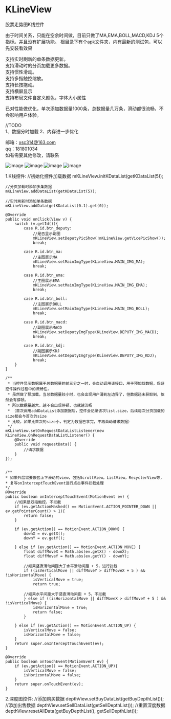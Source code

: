 # KLineView
股票走势图K线控件

由于时间关系，只能在空余时间做，目前只做了MA,EMA,BOLL,MACD,KDJ 5个指标。并且没有扩展功能。
根目录下有个apk文件夹，内有最新的测试包，可以先安装看效果

支持实时刷新的单条数据更新。          
支持滑动时的分页加载更多数据。     
支持惯性滑动。         
支持多指触控缩放。       
支持长按拖动。         
支持横屏显示         
支持布局文件自定义颜色，字体大小属性

已对性能做优化，单次添加数据量1000条，总数据量几万条，滑动都很流畅，不会影响用户体验。

//TODO         
1、数据分时加载
2、内存进一步优化

邮箱：xsc314@163.com       
qq：181801034    
如有需要其他修改，请联系        

![image](https://github.com/xiesuichao/KLineView/raw/master/image/KLineUI.png)
![image](https://github.com/xiesuichao/KLineView/raw/master/image/a1.png)
![image](https://github.com/xiesuichao/KLineView/raw/master/image/a2.png)
![image](https://github.com/xiesuichao/KLineView/raw/master/image/a3.png)

1.K线控件:
    //初始化控件加载数据
    mKLineView.initKDataList(getKDataList(5));
                
    //分页加载时添加多条数据
    mKLineView.addDataList(getKDataList(5));
                
    //实时刷新时添加单条数据
    mKLineView.addData(getKDataList(0.1).get(0));

    @Override
    public void onClick(View v) {
        switch (v.getId()){
            case R.id.btn_deputy:
                //是否显示副图
                mKLineView.setDeputyPicShow(!mKLineView.getVicePicShow());
                break;

            case R.id.btn_ma:
                //主图展示MA
                mKLineView.setMainImgType(KLineView.MAIN_IMG_MA);
                break;

            case R.id.btn_ema:
                //主图展示EMA
                mKLineView.setMainImgType(KLineView.MAIN_IMG_EMA);
                break;

            case R.id.btn_boll:
                //主图展示BOLL
                mKLineView.setMainImgType(KLineView.MAIN_IMG_BOLL);
                break;

            case R.id.btn_macd:
                //副图展示MACD
                mKLineView.setDeputyImgType(KLineView.DEPUTY_IMG_MACD);
                break;

            case R.id.btn_kdj:
                //副图展示KDJ
                mKLineView.setDeputyImgType(KLineView.DEPUTY_IMG_KDJ);
                break;
        }
    }

    /**
     * 当控件显示数据属于总数据量的前三分之一时，会自动调用该接口，用于预加载数据，保证控件操作过程中的流畅性，
     * 虽然做了预加载，当总数据量较小时，也会出现用户滑到左边界了，但数据还未获取到，依然会有停顿。
     * 所以数据量越大，越不会出现停顿，也就越流畅
     * （首次调用addDataList添加数据后，控件会记录该次list.size，后续每次分页加载的size都会与首次的size
     * 比较，如果比首次的size小，判定为数据已拿完，不再自动请求数据）
     */
    mKLineView.setOnRequestDataListListener(new KLineView.OnRequestDataListListener() {
        @Override
        public void requestData() {
            //请求数据
        }
    });


    /**
    * 如果外层需要嵌套上下滑动的view，包括ScrollView，ListView，RecyclerView等，
    * 复写onInterceptTouchEvent进行点击事件拦截处理
    */
    @Override
    public boolean onInterceptTouchEvent(MotionEvent ev) {
        //如果是双指触控，不拦截
        if (ev.getActionMasked() == MotionEvent.ACTION_POINTER_DOWN || ev.getPointerCount() > 1){
            return false;
        }

        if (ev.getAction() == MotionEvent.ACTION_DOWN) {
            downX = ev.getX();
            downY = ev.getY();

        } else if (ev.getAction() == MotionEvent.ACTION_MOVE) {
            float diffMoveX = Math.abs(ev.getX() - downX);
            float diffMoveY = Math.abs(ev.getY() - downY);

            //如果竖直滑动间距大于水平滑动间距 + 5，进行拦截
            if ((isVerticalMove || diffMoveY > diffMoveX + 5 ) && !isHorizontalMove) {
                isVerticalMove = true;
                return true;

            //如果水平间距大于竖直滑动间距 + 5，不拦截
            } else if ((isHorizontalMove || diffMoveX > diffMoveY + 5 ) && !isVerticalMove) {
                isHorizontalMove = true;
                return false;
            }

        } else if (ev.getAction() == MotionEvent.ACTION_UP) {
            isVerticalMove = false;
            isHorizontalMove = false;
        }
        return super.onInterceptTouchEvent(ev);
    }

    @Override
    public boolean onTouchEvent(MotionEvent ev) {
        if (ev.getAction() == MotionEvent.ACTION_UP){
            isVerticalMove = false;
            isHorizontalMove = false;
        }
        return super.onTouchEvent(ev);
    }

2.深度图控件:
    //添加购买数据
    depthView.setBuyDataList(getBuyDepthList());
    //添加出售数据
    depthView.setSellDataList(getSellDepthList());
    //重置深度数据
    depthView.resetAllData(getBuyDepthList(), getSellDepthList());



